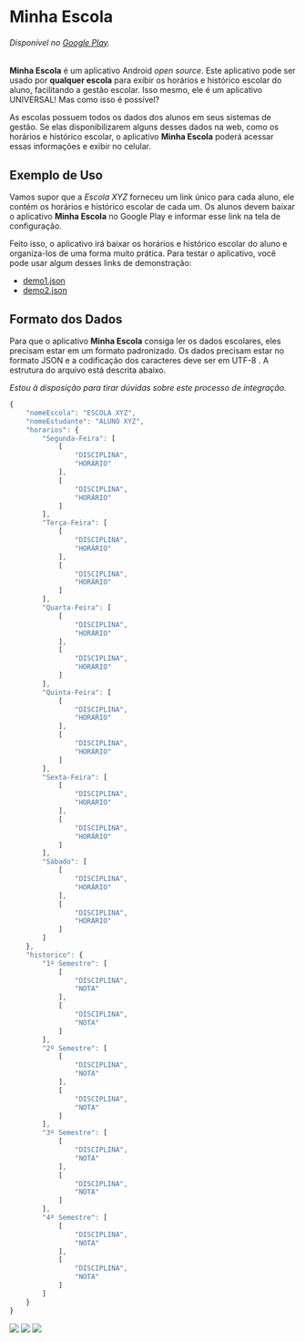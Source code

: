 # Minha Escola
###### Disponível no [Google Play](http://play.google.com/store/apps/details?id=com.adrielcafe.minhaescola).

**Minha Escola** é um aplicativo Android *open source*. Este aplicativo pode ser usado por **qualquer escola** para exibir os horários e histórico escolar do aluno, facilitando a gestão escolar. Isso mesmo, ele é um aplicativo UNIVERSAL! Mas como isso é possível?

As escolas possuem todos os dados dos alunos em seus sistemas de gestão. Se elas disponibilizarem alguns desses dados na web, como os horários e histórico escolar, o aplicativo **Minha Escola** poderá acessar essas informações e exibir no celular.

## Exemplo de Uso
Vamos supor que a *Escola XYZ* forneceu um link único para cada aluno, ele contém os horários e histórico escolar de cada um. Os alunos devem baixar o aplicativo **Minha Escola** no Google Play e informar esse link na tela de configuração. 

Feito isso, o aplicativo irá baixar os horários e histórico escolar do aluno e organiza-los de uma forma muito prática.
Para testar o aplicativo, você pode usar algum desses links de demonstração:

* [demo1.json](https://github.com/adrielcafe/MinhaEscola/blob/master/demo1.json)
* [demo2.json](https://github.com/adrielcafe/MinhaEscola/blob/master/demo2.json)

## Formato dos Dados
Para que o aplicativo **Minha Escola** consiga ler os dados escolares, eles precisam estar em um formato padronizado. Os dados precisam estar no formato JSON  e a codificação dos caracteres deve ser em UTF-8 . A estrutura do arquivo está descrita abaixo.

*Estou à disposição para tirar dúvidas sobre este processo de integração.*

```javascript
{
    "nomeEscola": "ESCOLA XYZ",
    "nomeEstudante": "ALUNO XYZ",
    "horarios": {
        "Segunda-Feira": [
            [
                "DISCIPLINA",
                "HORÁRIO"
            ],
            [
                "DISCIPLINA",
                "HORÁRIO"
            ]
        ],
        "Terça-Feira": [
            [
                "DISCIPLINA",
                "HORÁRIO"
            ],
            [
                "DISCIPLINA",
                "HORÁRIO"
            ]
        ],
        "Quarta-Feira": [
            [
                "DISCIPLINA",
                "HORÁRIO"
            ],
            [
                "DISCIPLINA",
                "HORÁRIO"
            ]
        ],
        "Quinta-Feira": [
            [
                "DISCIPLINA",
                "HORÁRIO"
            ],
            [
                "DISCIPLINA",
                "HORÁRIO"
            ]
        ],
        "Sexta-Feira": [
            [
                "DISCIPLINA",
                "HORÁRIO"
            ],
            [
                "DISCIPLINA",
                "HORÁRIO"
            ]
        ],
        "Sábado": [
            [
                "DISCIPLINA",
                "HORÁRIO"
            ],
            [
                "DISCIPLINA",
                "HORÁRIO"
            ]
        ]
    },
    "historico": {
        "1º Semestre": [
            [
                "DISCIPLINA",
                "NOTA"
            ],
            [
                "DISCIPLINA",
                "NOTA"
            ]
        ],
        "2º Semestre": [
            [
                "DISCIPLINA",
                "NOTA"
            ],
            [
                "DISCIPLINA",
                "NOTA"
            ]
        ],
        "3º Semestre": [
            [
                "DISCIPLINA",
                "NOTA"
            ],
            [
                "DISCIPLINA",
                "NOTA"
            ]
        ],
        "4º Semestre": [
            [
                "DISCIPLINA",
                "NOTA"
            ],
            [
                "DISCIPLINA",
                "NOTA"
            ]
        ]
    }
}
```

![](http://i.imgur.com/IKBZRXb.png)
![](http://i.imgur.com/2o6gQ9Q.png)
![](http://i.imgur.com/AipGHLu.png)
